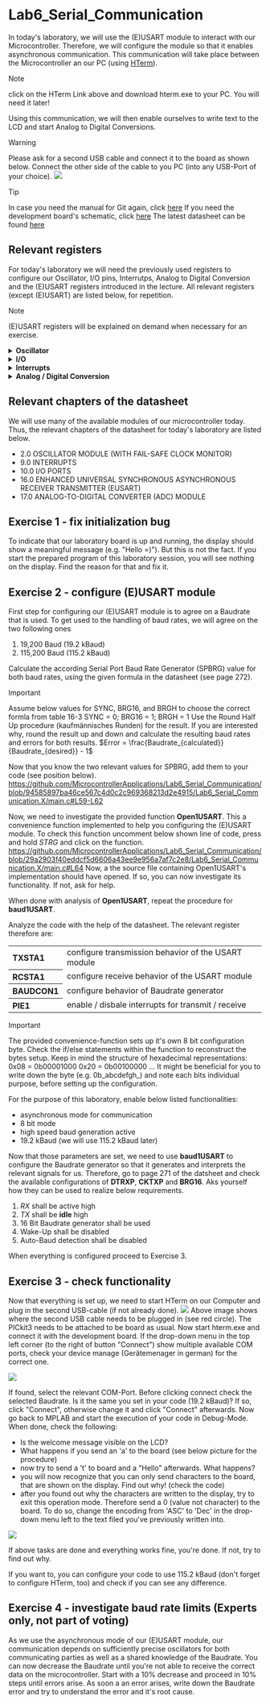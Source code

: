# Lab6_Serial_Communication
In today's laboratory, we will use the (E)USART module to interact with our Microcontroller.
Therefore, we will configure the module so that it enables asynchronous communication. This communication will take place between the Microcontroller an our PC (using [HTerm](https://fs.hs-ulm.de/public/mmunz/Lehre/MCON/programs/)).
>[!NOTE]
>click on the HTerm Link above and download hterm.exe to your PC. You will need it later!

Using this communication, we will then enable ourselves to write text to the LCD and start Analog to Digital Conversions.

>[!WARNING]
>Please ask for a second USB cable and connect it to the board as shown below. Connect the other side of the cable to you PC (into any USB-Port of your choice).
>![](images/2ndUSB.jpeg)

> [!TIP]
> In case you need the manual for Git again, click [here](https://github.com/MicrocontrollerApplications/Utilities/blob/main/git.md)
> If you need the development board's schematic, click [here](https://raw.githubusercontent.com/MicrocontrollerApplications/Lab2_InputOutput/refs/heads/main/images/uCquick_Board_2018_01.svg)
> The latest datasheet can be found [here](https://ww1.microchip.com/downloads/aemDocuments/documents/MCU08/ProductDocuments/DataSheets/PIC18%28L%29F2X-4XK22-Data-Sheet-40001412H.pdf)

## Relevant registers
For today's laboratory we will need the previously used registers to configure our Oscillator, I/O pins, Interrutps, Analog to Digital Conversion and the (E)USART registers introduced in the lecture. All relevant registers (except (E)USART) are listed below, for repetition. 
> [!NOTE]
> (E)USART registers will be explained on demand when necessary for an exercise.

<details>
<summary><strong>Oscillator</strong></summary>
<table>
<tr><th align="left">OSCCON</th><td>is used to set the frequency (IRCF)</td></tr>
</table>
</details>

<details>
<summary><strong>I/O</strong></summary>
<table>
<tr><th align="left">TRISB</th><td> sets the direction of a pin: "0" = output, "1" = input</td></tr>
<tr><th align="left">PORTB</th><td> reads the logic level at the pin: "0" = 0-0.8 V, "1" = Vdd (1.6-3.3 V or 2.0-5.0 V for TTL inputs)</td></tr>
<tr><th align="left">LATB</th><td> set the output voltage of a pin: "0" = 0 V, "1" = Vdd (3.3 V or 5 V)</td></tr>
<tr><th align="left">ANSELB</th><td> sets a pin as digital or analog: "0" = digital, "1" = analog</td></tr>
<tr><th align="left">OSCCON</th><td> sets the oscillator freq. E.g.: 0x50 = 4 MHz, 0x30 = 1 MHz. The instruction freq. are 1 MHz and 250 kHz respectively</td></tr>
<tr><th align="left"><i>Register</i>bits.X</th><td> TRISBbits.TRISB3 or LATBbits.LATB3 or PORTBbits.RB3 is the direct access to the bit 3 via a struct (see structures in C).</td></tr>
</table>
</details>

<details>
<summary><strong>Interrupts</strong></summary>
<table>
<tr><th align="left">INTCON</th><td>globally enable Interrupts, Peripheral Interrupts and Timer0 Interrupt. Read/Write Timer0 interrupt flag (overflow flag)</td></tr>
<tr><th align="left">INTCON2</th><td>configure interrupt behaviour for external signals (e.g. buttons)</td></tr>
<tr><th align="left">INTCON3</th><td>enable interrupts for special pins and read / write their interrupt flag</td></tr>
<tr><th align="left">PIR</th><td>contains the flags for peripheral interrupts</td></tr>
<tr><th align="left">PIE</th><td>contains the individual enable bits for the peripheral interrupts</td></tr>
</table>
</details>

<details>
<summary><strong>Analog / Digital Conversion</strong></summary>
<table>
<tr><th align="left">ADCON0</th><td>Select Channel (i.e. pin) as input for conversion, enable ADC-module, and start conversion.</td></tr>
<tr><th align="left">ADCON1</th><td>Select positive and negatie voltage reference.</td></tr>
<tr><th align="left">ADCON2</th><td>Configure justification of conversion result, Acquisition time, and conversion clock. </td></tr>
<tr><th align="left">ADRES</th><td>Read conversion result as 16 bit value. Use ADRESH and ADRESL to read result as two 8 bit values.</td></tr>
</table>
</details>

## Relevant chapters of the datasheet
We will use many of the available modules of our microcontroller today. Thus, the relevant chapters of the datasheet 
for today's laboratory are listed below.
- 2.0 OSCILLATOR MODULE (WITH FAIL-SAFE CLOCK MONITOR)
- 9.0 INTERRUPTS
- 10.0 I/O PORTS
- 16.0 ENHANCED UNIVERSAL SYNCHRONOUS ASYNCHRONOUS RECEIVER TRANSMITTER (EUSART)
- 17.0 ANALOG-TO-DIGITAL CONVERTER (ADC) MODULE

## Exercise 1 - fix initialization bug
To indicate that our laboratory board is up and running, the display should show a meaningful message (e.g. "Hello =)"). But this is not the fact.
If you start the prepared program of this laboratory session, you will see nothing on the display.
Find the reason for that and fix it.

## Exercise 2 - configure (E)USART module
First step for configuring our (E)USART module is to agree on a Baudrate that is used.
To get used to the handling of baud rates, we will agree on the two following ones
1. 19,200 Baud (19.2 kBaud)
2. 115,200 Baud (115.2 kBaud)

Calculate the according Serial Port Baud Rate Generator (SPBRG) value for both baud rates, using the given formula in the datasheet (see page 272).
>[!IMPORTANT]
>Assume below values for SYNC, BRG16, and BRGH to choose the correct formla from table 16-3
>SYNC = 0; BRG16 = 1; BRGH = 1
>Use the Round Half Up procedure (kaufmännisches Runden) for the result. If you are interested why, round the result up and down and calculate the resulting baud rates and errors for both results.
>$Error = \frac{Baudrate_{calculated}}{Baudrate_{desired}} - 1$

Now that you know the two relevant values for SPBRG, add them to your code (see position below).
https://github.com/MicrocontrollerApplications/Lab6_Serial_Communication/blob/94585897ba46ce567c4d0c2c969368213d2e4915/Lab6_Serial_Communication.X/main.c#L59-L62

Now, we need to investigate the provided function __Open1USART__. This a convenience function implemented to help you configuring the (E)USART module. 
To check this function uncomment below shown line of code, press and hold _STRG_ and click on the function. 
https://github.com/MicrocontrollerApplications/Lab6_Serial_Communication/blob/29a2903f40eddcf5d6606a43ee9e956a7af7c2e8/Lab6_Serial_Communication.X/main.c#L64
Now, a the source file containing Open1USART's implementation should have opened. If so, you can now investigate its functionality. If not, ask for help.

When done with analysis of __Open1USART__, repeat the procedure for __baud1USART__.

Analyze the code with the help of the datasheet. The relevant register therefore are:
<table>
<tr><th align="left">TXSTA1</th><td>configure transmission behavior of the USART module</td></tr>
<tr><th align="left">RCSTA1</th><td>configure receive behavior of the USART module</td><tr>
<tr><th align="left">BAUDCON1</th><td>configure behavior of Baudrate generator</td><tr>
<tr><th align="left">PIE1</th><td>enable / disbale interrupts for transmit / receive</td><tr>
</table>

>[!IMPORTANT]
>The provided convenience-function sets up it's own 8 bit configuration byte. Check the if/else statements within the function to reconstruct the bytes setup.
>Keep in mind the structure of hexadecimal representations:
>0x08 = 0b00001000
>0x20 = 0b00100000
>...
>It might be beneficial for you to write down the byte (e.g. 0b_abcdefgh_) and note each bits individual purpose, before setting up the configuration.

For the purpose of this laboratory, enable below listed functionalities:
- asynchronous mode for communication
- 8 bit mode
- high speed baud generation active
- 19.2 kBaud (we will use 115.2 kBaud later)

Now that those parameters are set, we need to use __baud1USART__ to configure the Baudrate generator so that it generates and interprets the relevant signals for us.
Therefore, go to page 271 of the datsheet and check the available configurations of __DTRXP__, __CKTXP__ and __BRG16__. Aks yourself how they can be used to realize below requirements.
1. _RX_ shall be active high
2. _TX_ shall be __idle__ high
3. 16 Bit Baudrate generator shall be used
4. Wake-Up shall be disabled
5. Auto-Baud detection shall be disabled

When everything is configured proceed to Exercise 3.

## Exercise 3 - check functionality
Now that everything is set up, we need to start HTerm on our Computer and plug in the second USB-cable (if not already done). 
![](images/2ndUSB.jpeg)
Above image shows where the second USB cable needs to be plugged in (see red circle). The PICkit3 needs to be attached to be board as usual.
Now start hterm.exe and connect it with the development board.
If the drop-down menu in the top left corner (to the right of button "Connect") show multiple available COM ports, check your device manage (Gerätemenager in german) for the correct one.

![](images/COM_Port.png)

If found, select the relevant COM-Port. Before clicking connect check the selected Baudrate. Is it the same you set in your code (19.2 kBaud)?
If so, click "Connect", otherwise change it and click "Connect" afterwards.
Now go back to MPLAB and start the execution of your code in Debug-Mode.
When done, check the following:
- Is the welcome message visible on the LCD?
- What happens if you send an 'a' to the board (see below picture for the procedure)
- now try to send a 't' to board and a "Hello" afterwards. What happens?
- you will now recognize that you can only send characters to the board, that are shown on the display. Find out why! (check the code)
- after you found out why the characters are written to the display, try to exit this operation mode. Therefore send a 0 (value not character) to the board. To do so, change the encoding from 'ASC' to 'Dec' in the drop-down menu left to the text filed you've previously written into.

![](images/HTerm_send.png)

If above tasks are done and everything works fine, you're done. If not, try to find out why.

If you want to, you can configure your code to use 115.2 kBaud (don't forget to configure HTerm, too) and check if you can see any difference.

## Exercise 4 - investigate baud rate limits (Experts only, not part of voting)
As we use the asynchronous mode of our (E)USART module, our communication depends on sufficiently precise oscillators for both communicating parties as well as a shared knowledge of the Baudrate.
You can now decrease the Baudrate until you're not able to receive the correct data on the microcontroller. Start with a 10% decrease and proceed in 10% steps until errors arise. As soon a an error arises, write down the Baudrate error and try to understand the error and it's root cause.

